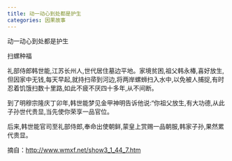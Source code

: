 ```yaml
---
title: 动一动心到处都是护生
categories: 因果故事
---
```


	   
动一动心到处都是护生

扫螺种福

礼部侍郎韩世能,江苏长州人,世代居住墓边平地。家境贫困,祖父韩永椿,喜好放生,但因家中无钱,每天早起,就持扫帚到河边,将两岸螺蛳扫入水中,以免被人捕捉,有时忍着饥饿扫数十里路,如此不疲不厌四十多年,从不间断。

到了明穆宗隆庆丁卯年,韩世能梦见金甲神明告诉他说:“你祖父放生,有大功德,从此子孙世代贵显,当先使你荣享一品官位。

后来,韩世能官司至礼部侍郎,奉命出使朝鲜,蒙皇上赏赐一品朝服,韩家子孙,果然累代贵显。


摘自：http://www.wmxf.net/show3_1_44_7.htm